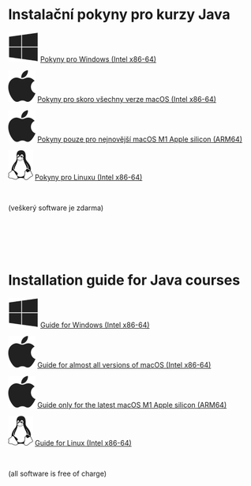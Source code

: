 Instalační pokyny pro kurzy Java
================================

![](img/logo-windows.png)
[Pokyny pro Windows (Intel x86-64)](win/)

![](img/logo-mac.png)
[Pokyny pro skoro všechny verze macOS (Intel x86-64)](mac/)

![](img/logo-mac.png)
[Pokyny pouze pro nejnovější macOS M1 Apple silicon (ARM64)](mac-arm/)

![](img/logo-linux.png)
[Pokyny pro Linuxu  (Intel x86-64)](linux/)

<br/>

(veškerý software je zdarma)



<br/><br/><br/><br/>



Installation guide for Java courses
===================================

![](img/logo-windows.png)
[Guide for Windows (Intel x86-64)](win/index-eng.html)

![](img/logo-mac.png)
[Guide for almost all versions of macOS (Intel x86-64)](mac/index-eng.html)

![](img/logo-mac.png)
[Guide only for the latest macOS M1 Apple silicon (ARM64)](mac/index-eng.html)

![](img/logo-linux.png)
[Guide for Linux (Intel x86-64)](linux/index-eng.html)

<br/>

(all software is free of charge)
